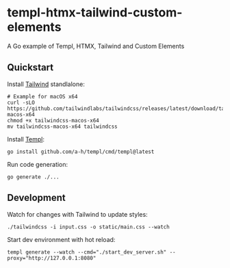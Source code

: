 # templ-htmx-tailwind-custom-elements
A Go example of Templ, HTMX, Tailwind and Custom Elements

## Quickstart

Install [Tailwind](https://tailwindcss.com/blog/standalone-cli) standlalone:

```
# Example for macOS x64
curl -sLO https://github.com/tailwindlabs/tailwindcss/releases/latest/download/tailwindcss-macos-x64
chmod +x tailwindcss-macos-x64
mv tailwindcss-macos-x64 tailwindcss
```

Install [Templ](https://templ.guide/quick-start/installation):

```
go install github.com/a-h/templ/cmd/templ@latest
```

Run code generation:

```
go generate ./...
```


## Development

Watch for changes with Tailwind to update styles:

```
./tailwindcss -i input.css -o static/main.css --watch
```

Start dev environment with hot reload:

```
templ generate --watch --cmd="./start_dev_server.sh" --proxy="http://127.0.0.1:8080"
```
